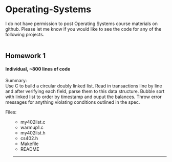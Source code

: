 # Operating-Systems

I do not have permission to post Operating Systems course materials on github. Please let me know if you would like to see the code for any of the following projects. 
<br>
<br>

## Homework 1
#### Individual, ~800 lines of code

Summary: <br>
Use C to build a circular doubly linked list. Read in transactions line by line and after verifying each field, parse them to this data structure. Bubble sort with linked list to order by timestamp and ouput the balances. Throw error messages for anything violating conditions outlined in the spec.

Files: <ul>
- my402list.c
- warmup1.c
- my402list.h
- cs402.h
- Makefile
- README

-------------

